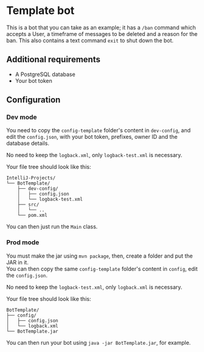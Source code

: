 # Template bot

This is a bot that you can take as an example;
it has a `/ban` command which accepts a User, a timeframe of messages to be deleted and a reason for the ban.
This also contains a text command `exit` to shut down the bot.

## Additional requirements

* A PostgreSQL database
* Your bot token

## Configuration
### Dev mode
You need to copy the `config-template` folder's content in `dev-config`,
and edit the `config.json`, with your bot token, prefixes, owner ID and the database details.

No need to keep the `logback.xml`, only `logback-test.xml` is necessary.

[//]: # (https://tree.nathanfriend.io/?s=%28%27options%21%28%27fancy%21true%7EfullPath%21false%7EtrailingSlash%21true%7ErootDot%21false%29%7E*%28%27*%27%27%29%7Eversion%21%271%27%29*source%21%01*)

Your file tree should look like this:
```
IntelliJ-Projects/
└── BotTemplate/
    ├── dev-config/
    │   ├── config.json
    │   └── logback-test.xml
    ├── src/
    │   └── ..
    └── pom.xml
```

You can then just run the `Main` class.

### Prod mode
You must make the jar using `mvn package`, then, create a folder and put the JAR in it.<br>
You can then copy the same `config-template` folder's content in `config`, edit the `config.json`.

No need to keep the `logback-test.xml`, only `logback.xml` is necessary.

Your file tree should look like this:
```
BotTemplate/
├── config/
│   ├── config.json
│   └── logback.xml
└── BotTemplate.jar
```

You can then run your bot using `java -jar BotTemplate.jar`, for example.